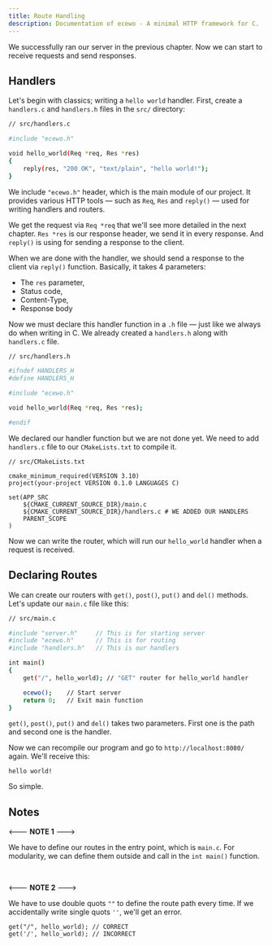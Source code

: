 ```yaml
---
title: Route Handling
description: Documentation of ecewo - A minimal HTTP framework for C.
---
```


We successfully ran our server in the previous chapter. Now we can start to receive requests and send responses.

## Handlers

Let's begin with classics; writing a `hello world` handler. First, create a `handlers.c` and `handlers.h` files in the `src/` directory:

```sh
// src/handlers.c

#include "ecewo.h"

void hello_world(Req *req, Res *res)
{
    reply(res, "200 OK", "text/plain", "hello world!");
}
```

We include `"ecewo.h"` header, which is the main module of our project. It provides various HTTP tools — such as `Req`, `Res` and `reply()` — used for writing handlers and routers.

We get the request via `Req *req` that we'll see more detailed in the next chapter. `Res *res` is our response header, we send it in every response. And `reply()` is using for sending a response to the client.

When we are done with the handler, we should send a response to the client via `reply()` function. Basically, it takes 4 parameters:
- The `res` parameter,
- Status code,
- Content-Type,
- Response body

Now we must declare this handler function in a `.h` file —  just like we always do when writing in C. We already created a `handlers.h` along with `handlers.c` file.

```sh
// src/handlers.h

#ifndef HANDLERS_H
#define HANDLERS_H

#include "ecewo.h"

void hello_world(Req *req, Res *res);

#endif
```

We declared our handler function but we are not done yet. We need to add `handlers.c` file to our `CMakeLists.txt` to compile it.

```
// src/CMakeLists.txt

cmake_minimum_required(VERSION 3.10)
project(your-project VERSION 0.1.0 LANGUAGES C)

set(APP_SRC
    ${CMAKE_CURRENT_SOURCE_DIR}/main.c
    ${CMAKE_CURRENT_SOURCE_DIR}/handlers.c # WE ADDED OUR HANDLERS
    PARENT_SCOPE
)
```

Now we can write the router, which will run our `hello_world` handler when a request is received.

## Declaring Routes

We can create our routers with `get()`, `post()`, `put()` and `del()` methods. Let's update our `main.c` file like this:

```sh
// src/main.c

#include "server.h"     // This is for starting server
#include "ecewo.h"      // This is for routing
#include "handlers.h"   // This is our handlers

int main()
{
    get("/", hello_world); // "GET" router for hello_world handler

    ecewo();    // Start server
    return 0;   // Exit main function
}
```

`get()`, `post()`, `put()` and `del()` takes two parameters. First one is the path and second one is the handler.

Now we can recompile our program and go to `http://localhost:8080/` again. We'll receive this:

```
hello world!
```

So simple.

## Notes

<--- **NOTE 1** --->

We have to define our routes in the entry point, which is `main.c`. For modularity, we can define them outside and call in the `int main()` function.

<br/>

<--- **NOTE 2** --->

We have to use double quots `""` to define the route path every time. If we accidentally write single quots `''`, we'll get an error.

```
get("/", hello_world); // CORRECT
get('/', hello_world); // INCORRECT
```
